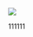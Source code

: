 ﻿[![](https://www.herokucdn.com/deploy/button.png)](https://heroku.com/deploy?template=https://github.com/sunsyi133jiu/syt.git)



111111